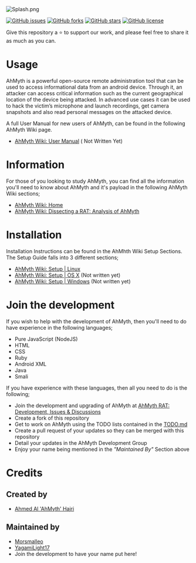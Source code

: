 <img src="https://github.com/Morsmalleo/AhMyth/blob/master/AhMyth-Server/app/app/assets/img/AhMyth-style.png.jpg" alt="Splash.png" />

[![GitHub issues](https://img.shields.io/github/issues/Morsmalleo/AhMyth)](https://github.com/Morsmalleo/AhMyth/issues) [![GitHub forks](https://img.shields.io/github/forks/Morsmalleo/AhMyth)](https://github.com/Morsmalleo/AhMyth/network) [![GitHub stars](https://img.shields.io/github/stars/Morsmalleo/AhMyth)](https://github.com/Morsmalleo/AhMyth/stargazers) [![GitHub license](https://img.shields.io/github/license/Morsmalleo/AhMyth)](https://github.com/Morsmalleo/AhMyth/blob/master/LICENSE.md)

Give this repository a ⭐ to support our work, 
and please feel free to share it as much as you can.
#
# Usage
AhMyth is a powerful open-source remote administration tool that can be used to access informational data from an android device. Through it, an attacker can 
access critical information such as the current geographical location of the device being attacked. In advanced use cases it can be used to hack the victim’s 
microphone and launch recordings, get camera snapshots and also read personal messages on the attacked device.

A full User Manual for new users of AhMyth, can be found in the following AhMyth Wiki page. 
- [AhMyth Wiki: User Manual](https://github.com/Morsmalleo/AhMyth/wiki/User-Manual) ( Not Written Yet)
#
# Information
For those of you looking to study AhMyth, you can find all the information you'll need to know about AhMyth and it's payload in the following AhMyth Wiki sections;
- [AhMyth Wiki: Home](https://github.com/Morsmalleo/AhMyth/wiki)
- [AhMyth Wiki: Dissecting a RAT: Analysis of AhMyth](https://github.com/Morsmalleo/AhMyth/wiki/Dissecting-a-RAT-%7C-Analysis-of-AhMyth)
#
# Installation
Installation Instructions can be found in the AhMhth Wiki Setup Sections.
The Setup Guide falls into 3 different sections;

- [AhMyth Wiki: Setup | Linux](https://github.com/Morsmalleo/AhMyth/wiki/Setup-%7C-Linux)
- [AhMyth Wiki: Setup | OS X](https://github.com/Morsmalleo/AhMyth/wiki/Setup-%7C-OS-X) (Not written yet)
- [AhMyth Wiki: Setup | Windows](https://github.com/Morsmalleo/AhMyth/wiki/Setup-%7C-Windows) (Not written yet)
#
# Join the development
If you wish to help with the development of AhMyth, 
then you'll need to do have experience in the following languages;
- Pure JavaScript (NodeJS)
- HTML
- CSS
- Ruby
- Android XML
- Java
- Smali

If you have experience with these languages, then all you need to do is the following;

- Join the development and upgrading of AhMyth at [AhMyth RAT: Development, Issues & Discussions](https://www.facebook.com/groups/396412025258492/?notif_id=1633235475450513&notif_t=group_milestone&ref=notif)
- Create a fork of this repository 
- Get to work on AhMyth using the TODO lists contained in the [TODO.md](https://GitHub.com/Morsmalleo/AhMyth/tree/master/TODO.md)
- Create a pull request of your updates so they can be merged with this repository
- Detail your updates in the AhMyth Development Group
- Enjoy your name being mentioned in the *"Maintained By"* Section above
#
# Credits
## Created by 
- [Ahmed Al 'AhMyth' Hajri](https://github.com/AhMyth)
## Maintained by 
- [Morsmalleo](https://github.com/Morsmalleo)
- [YagamiLight17](https://github.com/YagamiLight17)
- Join the development to have your name put here!
